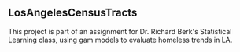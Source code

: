 ## LosAngelesCensusTracts

This project is part of an assignment for Dr. Richard Berk's Statistical Learning class, using gam models to evaluate homeless trends in LA.

